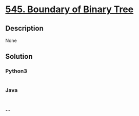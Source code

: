 # [545. Boundary of Binary Tree](https://leetcode.com/problems/boundary-of-binary-tree)

## Description
None


## Solution
<!-- Type common method here -->


### Python3
<!-- Type special method here -->

```python

```

### Java
<!-- Type special method here -->

```java

```

### ...
```

```


